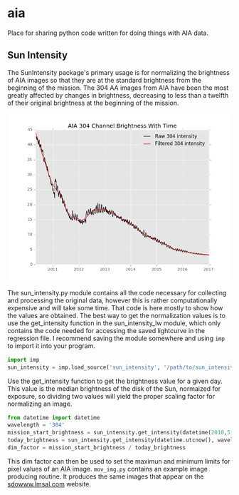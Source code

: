 # aia
Place for sharing python code written for doing things with AIA data.

## Sun Intensity

The SunIntensity package's primary usage is for normalizing the brightness of AIA images so that they are at the standard brightness from the beginning of the mission. The 304 AA images from AIA have been the most greatly affected by changes in brightness, decreasing to less than a twelfth of their original brightness at the beginning of the mission.

![304 brightness plot](304_plot.png)

The sun_intensity.py module contains all the code necessary for collecting and processing the original data, however this is rather computationally expensive and will take some time. That code is here mostly to show how the values are obtained. The best way to get the normalization values is to use the get_intensity function in the sun_intensity_lw module, which only contains the code needed for accessing the saved lightcurve in the regression file. I recommend saving the module somewhere and using `imp` to import it into your program.

```python
import imp
sun_intensity = imp.load_source('sun_intensity', '/path/to/sun_intensity_lw.py')
```

Use the get_intensity function to get the brightness value for a given day. This value is the median brightness of the disk of the Sun, normaized for exposure, so dividing two values will yield the proper scaling factor for normalizing an image.

```python
from datetime import datetime
wavelength = '304'
mission_start_brightness = sun_intensity.get_intensity(datetime(2010,5,1), wavelength)
today_brightness = sun_intensity.get_intensity(datetime.utcnow(), wavelength)
dim_factor = mission_start_brightness / today_brightness
```

This dim factor can then be used to set the maximun and minimum limits for pixel values of an AIA image. `mov_img.py` contains an example image producing routine. It produces the same images that appear on the [sdowww.lmsal.com](http://sdowww.lmsal.com) website.
